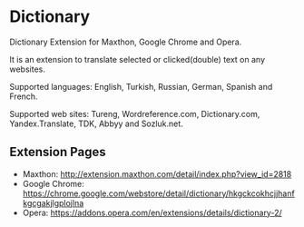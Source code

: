 # Dictionary
Dictionary Extension for Maxthon, Google Chrome and Opera.

It is an extension to translate selected or clicked(double) text on any websites.

Supported languages: English, Turkish, Russian, German, Spanish and French.

Supported web sites: Tureng, Wordreference.com, Dictionary.com, Yandex.Translate, TDK, Abbyy and Sozluk.net.

Extension Pages
---------------

* Maxthon: http://extension.maxthon.com/detail/index.php?view_id=2818
* Google Chrome: https://chrome.google.com/webstore/detail/dictionary/hkgckcokhcjjhanfkgcgakjlgplojlna
* Opera: https://addons.opera.com/en/extensions/details/dictionary-2/
